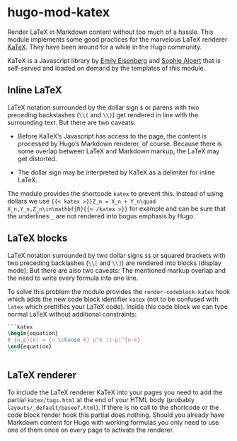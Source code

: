# hugo-mod-katex

Render LaTeX in Markdown content without too much of a hassle. This module implements some good practices for the marvelous LaTeX renderer [KaTeX](https://katex.org). They have been around for a while in the Hugo community.

KaTeX is a Javascript library by [Emily Eisenberg](https://github.com/xymostech) and [Sophie Alpert](https://sophiebits.com/) that is self-served and loaded on demand by the templates of this module.

## Inline LaTeX

LaTeX notation surrounded by the dollar sign `$` or parens with two preceding backslashes (`\\(` and `\\)`) get rendered in line with the surrounding text. But there are two caveats: 

- Before KaTeX’s Javascript has access to the page, the content is processed by Hugo’s Markdown renderer, of course. Because there is some overlap between LaTeX and Markdown markup, the LaTeX may get distorted.

- The dollar sign may be interpreted by KaTeX as a delimiter for inline LaTeX.

The module provides the shortcode `katex` to prevent this. Instead of using dollars we use `{{< katex >}}Z_n = X_n + Y_n\quad X_n,Y_n,Z_n\in\mathbf{R}{{< /katex >}}` for example and can be sure that the underlines `_` are not rendered into bogus emphasis by Hugo.

## LaTeX blocks

LaTeX notation surrounded by two dollar signs `$$` or squared brackets with two preceding backlashes (`\\[` and `\\]`) are rendered into blocks (display mode). But there are also two caveats: The mentioned markup overlap and the need to write every formula into one line.

To solve this problem the module provides the `render-codeblock-katex` hook which adds the new code block identifier `katex` (not to be confused with `latex` which prettifies your LaTeX code). Inside this code block we can type normal LaTeX without additional constraints:

```latex
‍```katex
\begin{equation}
B_{n,p}(k) = {n \choose k} p^k (1-p)^{n-k}
\end{equation}
‍```
```

## LaTeX renderer

To include the LaTeX renderer KaTeX into your pages you need to add the partial `katex/tags.html` at the end of your HTML body (probably `layouts/_default/baseof.html`). If there is no call to the shortcode or the code block render hook this partial does nothing. Should you already have Markdown content for Hugo with working formulas you only need to use one of them once on every page to activate the renderer.
